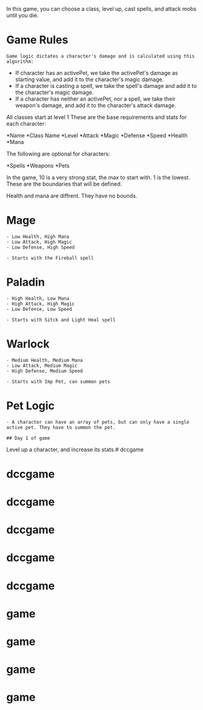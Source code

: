 In this game, you can choose a class, level up, cast spells, and attack mobs until you die.
#
# Game Rules

`Game logic dictates a character's damage and is calculated using this algorithm:`

- If character has an activePet, we take the activePet's damage as starting value, and add it to the character's magic damage.
- If a character is casting a spell, we take the spell's damage and add it to the character's magic damage.
- If a character has neither an activePet, nor a spell, we take their weapon's damage, and add it to the character's attack damage.

All classes start at level 1
These are the base requirements and stats for each character:

*Name
*Class Name
*Level
*Attack
*Magic
*Defense
*Speed
*Health
*Mana

The following are optional for characters:

*Spells
*Weapons
*Pets

In the game, 10 is a very strong stat, the max to start with. 1 is the lowest. These are the boundaries that will be defined.

Health and mana are diffrent. They have no bounds.
#
# Mage

    - Low Health, High Mana
    - Low Attack, High Magic
    - Low Defense, High Speed

    - Starts with the Fireball spell
#
# Paladin

    - High Health, Low Mana
    - High Attack, High Magic
    - Low Defense, Low Speed

    - Starts with Sitck and Light Heal spell
#
# Warlock

    - Medium Health, Medium Mana
    - Low Attack, Medium Magic
    - High Defense, Medium Speed

    - Starts with Imp Pet, can summon pets
#
# Pet Logic

    - A character can have an array of pets, but can only have a single active pet. They have to summon the pet.

    ## Day 1 of game

Level up a character, and increase its stats.# dccgame
# dccgame
# dccgame
# dccgame
# dccgame
# dccgame
# game
# game
# game
# game
